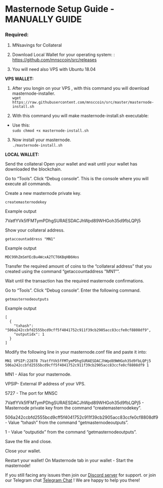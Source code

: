 # Masternode Setup Guide - MANUALLY GUIDE

### Required:

1. MNsavings for Collateral 

2. Download Local Wallet for your operating system: : https://github.com/mnsccoin/src/releases

3. You will need also VPS with Ubuntu 18.04

**VPS WALLET:**

1. After you longin on your VPS , with this command you will download masternode-installer.   
`wget https://raw.githubusercontent.com/mnsccoin/src/master/masternode-install.sh`  
 

2. With this command you will make masternode-install.sh executable:  

- Use this: <br>
`sudo chmod +x masternode-install.sh` <br>

3. Now install your masternode.  
`./masternode-install.sh`




**LOCAL WALLET:**

Send the collateral
Open your wallet and wait until your wallet has downloaded the blockchain.

Go to “Tools”.
Click “Debug console”.
This is the console where you will execute all commands.

Create a new masternode private key.

```
createmasternodekey
```

Example output

7VatfYVk5fFMTymPDhgSURAESDACJhWpd89WHGoh35d9fbLQPj5

Show your collateral address.
```
getaccountaddress "MN1"
```

Example output
```
MDC99hZmSmYEcBu4WcxA2TCT6KBqHB6Hos
```
Transfer the required amount of coins to the “collateral address” that you created using the command “getaccountaddress "MN1"”.

Wait until the transaction has the required masternode confirmations.

Go to “Tools”.
Click “Debug console”.
Enter the following command.
```
getmasternodeoutputs
```

Example output

```
[
  {
    "txhash": "506a242ccbfd2555bcd9cff5f4041752c911f39cb2905acc83ccfe0cf8808df9",
    "outputidx": 1
  }
]
```

Modify the following line in your masternode.conf file and paste it into:
```
MN1 VPSIP:22878 7VatfYVk5fFMTymPDhgSURAESDACJhWpd89WHGoh35d9fbLQPj5 506a242ccbfd2555bcd9cff5f4041752c911f39cb2905acc83ccfe0cf8808df9 1
```
MN1 - Alias for your masternode.

VPSIP- External IP address of your VPS.

5727 - The port for MNSC

7VatfYVk5fFMTymPDhgSURAESDACJhWpd89WHGoh35d9fbLQPj5 - Masternode private key from the command “createmasternodekey”.

506a242ccbfd2555bcd9cff5f4041752c911f39cb2905acc83ccfe0cf8808df9 - Value “txhash” from the command “getmasternodeoutputs”.

1 - Value “outputidx” from the command “getmasternodeoutputs”.


Save the file and close.

Close your wallet.

Restart your wallet! 
On Masternode tab in your wallet - Start the masternode! 

If you still facing any issues 
then join our <a href="https://discord.gg/PW77729pAq"> Discord server</a> for support. 
or join our Telegram chat <a href="https://t.me/+CKQ2LJw3t3U1MGIx"> Telegram Chat</a> !
We are happy to help you there! 
